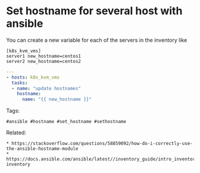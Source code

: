 # Set hostname for several host with ansible

You can create a new variable for each of the servers in the inventory like 

```
[k8s_kvm_vms]
server1 new_hostname=centos1
server2 new_hostname=centos2
```

```yaml
---
- hosts: k8s_kvm_vms
  tasks:
  - name: "update hostnames"
    hostname:
      name: "{{ new_hostname }}"
```

Tags:
```
#ansible #hostname #set_hostname #sethostname
```

Related:
```
* https://stackoverflow.com/questions/58859092/how-do-i-correctly-use-the-ansible-hostname-module
* https://docs.ansible.com/ansible/latest//inventory_guide/intro_inventory.html#intro-inventory
```
